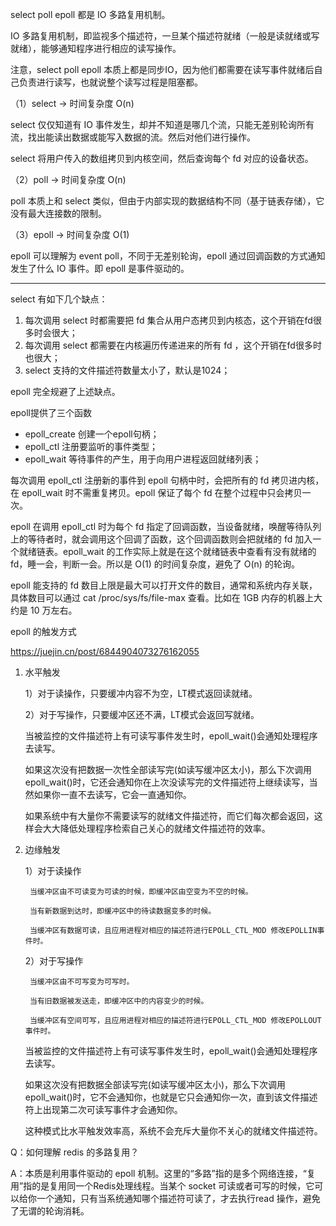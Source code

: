 select poll epoll 都是 IO 多路复用机制。


IO 多路复用机制，即监视多个描述符，一旦某个描述符就绪（一般是读就绪或写就绪），能够通知程序进行相应的读写操作。

注意，select poll epoll 本质上都是同步IO，因为他们都需要在读写事件就绪后自己负责进行读写，也就说整个读写过程是阻塞都。



（1）select -> 时间复杂度 O(n)

select 仅仅知道有 IO 事件发生，却并不知道是哪几个流，只能无差别轮询所有流，找出能读出数据或能写入数据的流。然后对他们进行操作。

select 将用户传入的数组拷贝到内核空间，然后查询每个 fd 对应的设备状态。


（2）poll -> 时间复杂度 O(n)

poll 本质上和 select 类似，但由于内部实现的数据结构不同（基于链表存储），它没有最大连接数的限制。


（3）epoll -> 时间复杂度 O(1)

epoll 可以理解为 event poll，不同于无差别轮询，epoll 通过回调函数的方式通知发生了什么 IO 事件。即 epoll 是事件驱动的。


---



select 有如下几个缺点：

1. 每次调用 select 时都需要把 fd 集合从用户态拷贝到内核态，这个开销在fd很多时会很大；
2. 每次调用 select 都需要在内核遍历传递进来的所有 fd ，这个开销在fd很多时也很大；
3. select 支持的文件描述符数量太小了，默认是1024；

epoll 完全规避了上述缺点。

epoll提供了三个函数
- epoll_create 创建一个epoll句柄；
- epoll_ctl 注册要监听的事件类型；
- epoll_wait 等待事件的产生，用于向用户进程返回就绪列表；

每次调用 epoll_ctl 注册新的事件到 epoll 句柄中时，会把所有的 fd 拷贝进内核，在 epoll_wait 时不需重复拷贝。epoll 保证了每个 fd 在整个过程中只会拷贝一次。

epoll 在调用 epoll_ctl 时为每个 fd 指定了回调函数，当设备就绪，唤醒等待队列上的等待者时，就会调用这个回调了函数，这个回调函数则会把就绪的 fd 加入一个就绪链表。epoll_wait 的工作实际上就是在这个就绪链表中查看有没有就绪的 fd，睡一会，判断一会。所以是 O(1) 的时间复杂度，避免了 O(n) 的轮询。


epoll 能支持的 fd 数目上限是最大可以打开文件的数目，通常和系统内存关联，具体数目可以通过 cat /proc/sys/fs/file-max 查看。比如在 1GB 内存的机器上大约是 10 万左右。


epoll 的触发方式

https://juejin.cn/post/6844904073276162055

1. 水平触发

    1）对于读操作，只要缓冲内容不为空，LT模式返回读就绪。

    2）对于写操作，只要缓冲区还不满，LT模式会返回写就绪。

    当被监控的文件描述符上有可读写事件发生时，epoll_wait()会通知处理程序去读写。

    如果这次没有把数据一次性全部读写完(如读写缓冲区太小)，那么下次调用 epoll_wait()时，它还会通知你在上次没读写完的文件描述符上继续读写，当然如果你一直不去读写，它会一直通知你。 

    如果系统中有大量你不需要读写的就绪文件描述符，而它们每次都会返回，这样会大大降低处理程序检索自己关心的就绪文件描述符的效率。


2. 边缘触发

    1）对于读操作
        
        当缓冲区由不可读变为可读的时候，即缓冲区由空变为不空的时候。

        当有新数据到达时，即缓冲区中的待读数据变多的时候。

        当缓冲区有数据可读，且应用进程对相应的描述符进行EPOLL_CTL_MOD 修改EPOLLIN事件时。

    2）对于写操作

        当缓冲区由不可写变为可写时。

        当有旧数据被发送走，即缓冲区中的内容变少的时候。

        当缓冲区有空间可写，且应用进程对相应的描述符进行EPOLL_CTL_MOD 修改EPOLLOUT事件时。

    当被监控的文件描述符上有可读写事件发生时，epoll_wait()会通知处理程序去读写。
    
    如果这次没有把数据全部读写完(如读写缓冲区太小)，那么下次调用epoll_wait()时，它不会通知你，也就是它只会通知你一次，直到该文件描述符上出现第二次可读写事件才会通知你。
    
    这种模式比水平触发效率高，系统不会充斥大量你不关心的就绪文件描述符。



Q：如何理解 redis 的多路复用？

A：本质是利用事件驱动的 epoll 机制。这里的“多路”指的是多个网络连接，“复用”指的是复用同一个Redis处理线程。当某个 socket 可读或者可写的时候，它可以给你一个通知，只有当系统通知哪个描述符可读了，才去执行read 操作，避免了无谓的轮询消耗。